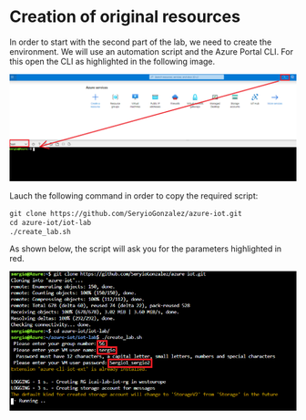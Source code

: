 # Creation of original resources
In order to start with the second part of the lab, we need to create the environment. We will use an automation script and the Azure Portal CLI. For this open the CLI as highlighted in the following image.

![Lab](../images/summary-1.PNG "Summary")

Lauch the following command in order to copy the required script:

```
git clone https://github.com/SeryioGonzalez/azure-iot.git
cd azure-iot/iot-lab
./create_lab.sh
```
As shown below, the script will ask you for the parameters highlighted in red.

![Lab](../images/summary-2.PNG "Summary")

